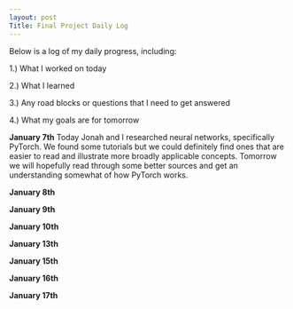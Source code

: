 ```yaml
---
layout: post
Title: Final Project Daily Log
---
```


Below is a log of my daily progress, including:

1.) What I worked on today

2.) What I learned

3.) Any road blocks or questions that I need to get answered

4.) What my goals are for tomorrow

**January 7th**
Today Jonah and I researched neural networks, specifically PyTorch. We found some tutorials but we could definitely find ones that are easier to read and illustrate more broadly applicable concepts. Tomorrow we will hopefully read through some better sources and get an understanding somewhat of how PyTorch works.

**January 8th**

**January 9th**

**January 10th**

**January 13th**

**January 15th**

**January 16th**

**January 17th**